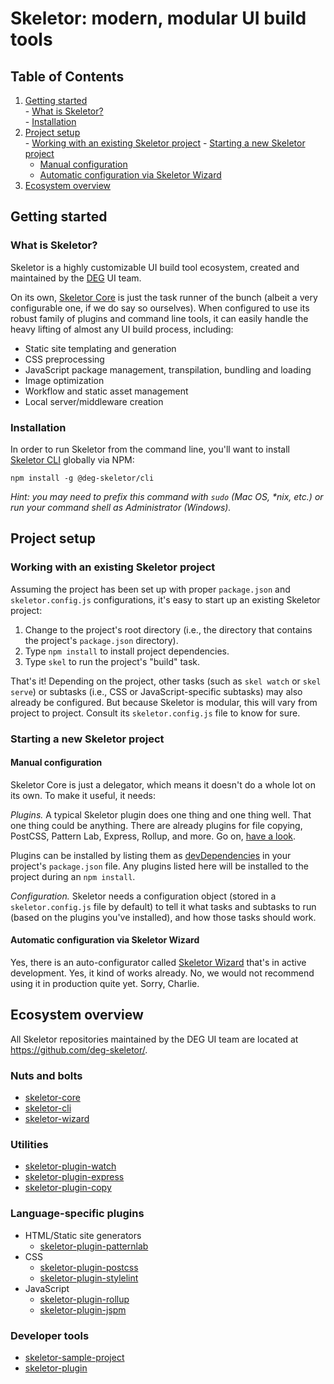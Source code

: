 # Skeletor: modern, modular UI build tools

## Table of Contents
  1. [Getting started](#getting-started)  
    - [What is Skeletor?](#what-is-skeletor)  
    - [Installation](#installation)  
  2. [Project setup](#project-setup)  
    - [Working with an existing Skeletor project](#working-with-an-existing-skeletor-project)
    - [Starting a new Skeletor project](#starting-a-new-skeletor-project)  
      - [Manual configuration](#manual-configuration)
      - [Automatic configuration via Skeletor Wizard](#automatic-configuration-via-skeletor-wizard)
  3. [Ecosystem overview](#ecosystem-overview)

## Getting started

### What is Skeletor?
Skeletor is a highly customizable UI build tool ecosystem, created and maintained by the [DEG](http://www.degdigital.com) UI team. 

On its own, [Skeletor Core](https://github.com/deg-skeletor/skeletor-core) is just the task runner of the bunch (albeit a very configurable one, if we do say so ourselves). When configured to use its robust family of plugins and command line tools, it can easily handle the heavy lifting of almost any UI build process, including:

* Static site templating and generation
* CSS preprocessing
* JavaScript package management, transpilation, bundling and loading
* Image optimization
* Workflow and static asset management
* Local server/middleware creation 

### Installation
In order to run Skeletor from the command line, you'll want to install [Skeletor CLI](https://github.com/deg-skeletor/skeletor-cli) globally via NPM:

```shell
npm install -g @deg-skeletor/cli
```

*Hint: you may need to prefix this command with `sudo` (Mac OS, \*nix, etc.) or run your command shell as Administrator (Windows).*

## Project setup

### Working with an existing Skeletor project
Assuming the project has been set up with proper `package.json` and `skeletor.config.js` configurations, it's easy to start up an existing Skeletor project:

1. Change to the project's root directory (i.e., the directory that contains the project's `package.json` directory).
2. Type `npm install` to install project dependencies.
3. Type `skel` to run the project's "build" task.

That's it! Depending on the project, other tasks (such as `skel watch` or `skel serve`) or subtasks (i.e., CSS or JavaScript-specific subtasks) may also already be configured. But because Skeletor is modular, this will vary from project to project. Consult its `skeletor.config.js` file to know for sure.

### Starting a new Skeletor project

#### Manual configuration
Skeletor Core is just a delegator, which means it doesn't do a whole lot on its own. To make it useful, it needs:

*Plugins.* A typical Skeletor plugin does one thing and one thing well. That one thing could be anything. There are already plugins for file copying, PostCSS, Pattern Lab, Express, Rollup, and more. Go on, [have a look](#ecosystem-overview).

Plugins can be installed by listing them as [devDependencies](https://docs.npmjs.com/files/package.json#devdependencies) in your project's `package.json` file. Any plugins listed here will be installed to the project during an `npm install`.

*Configuration.* Skeletor needs a configuration object (stored in a `skeletor.config.js` file by default) to tell it what tasks and subtasks to run (based on the plugins you've installed), and how those tasks should work.

#### Automatic configuration via Skeletor Wizard
Yes, there is an auto-configurator called [Skeletor Wizard](https://github.com/deg-skeletor/skeletor-wizard) that's in active development. Yes, it kind of works already. No, we would not recommend using it in production quite yet. Sorry, Charlie.

## Ecosystem overview
All Skeletor repositories maintained by the DEG UI team are located at https://github.com/deg-skeletor/.

### Nuts and bolts
* [skeletor-core](https://github.com/deg-skeletor/skeletor-core/)
* [skeletor-cli](https://github.com/deg-skeletor/skeletor-cli/)
* [skeletor-wizard](https://github.com/deg-skeletor/skeletor-wizard/)

### Utilities
* [skeletor-plugin-watch](hhttps://github.com/deg-skeletor/skeletor-plugin-watch/)
* [skeletor-plugin-express](hhttps://github.com/deg-skeletor/skeletor-plugin-express/)
* [skeletor-plugin-copy](hhttps://github.com/deg-skeletor/skeletor-plugin-copy/)

### Language-specific plugins
* HTML/Static site generators
  - [skeletor-plugin-patternlab](https://github.com/deg-skeletor/skeletor-plugin-patternlab/)
* CSS
  - [skeletor-plugin-postcss](https://github.com/deg-skeletor/skeletor-plugin-postcss/)
  - [skeletor-plugin-stylelint](https://github.com/deg-skeletor/skeletor-plugin-stylelint/)
* JavaScript
  - [skeletor-plugin-rollup](https://github.com/deg-skeletor/skeletor-plugin-rollup/)
  - [skeletor-plugin-jspm](https://github.com/deg-skeletor/skeletor-plugin-jspm/)

### Developer tools
* [skeletor-sample-project](https://github.com/deg-skeletor/skeletor-sample-project/)
* [skeletor-plugin](https://github.com/deg-skeletor/skeletor-plugin/)
